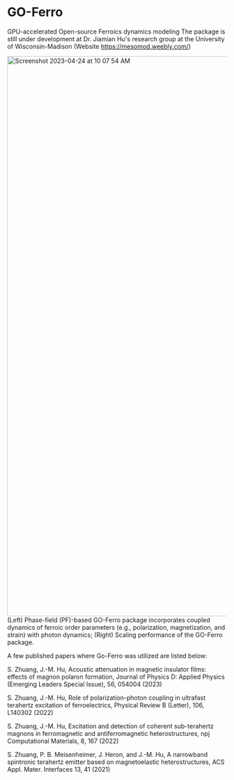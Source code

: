 # GO-Ferro
GPU-accelerated Open-source Ferroics dynamics modeling
The package is still under development at Dr. Jiamian Hu's research group at the University of Wisconsin-Madison (Website https://mesomod.weebly.com/)

<img width="1282" alt="Screenshot 2023-04-24 at 10 07 54 AM" src="https://user-images.githubusercontent.com/61608812/234038299-005d17dd-d73c-4722-8fbb-0f18c04e17f6.png">
(Left) Phase-field (PF)-based GO-Ferro package incorporates coupled dynamics of ferroic order parameters (e.g., polarization, magnetization, and strain) with photon dynamics; (Right) Scaling performance of the GO-Ferro package.

A few published papers where Go-Ferro was utilized are listed below:

S. Zhuang, J.-M. Hu, Acoustic attenuation in magnetic insulator films: effects of magnon polaron formation, Journal of Physics D: Applied Physics (Emerging Leaders Special Issue), 56, 054004 (2023)

S. Zhuang, J.-M. Hu, Role of polarization-photon coupling in ultrafast terahertz excitation of ferroelectrics, Physical Review B (Letter), 106, L140302 (2022)

S. Zhuang, J.-M. Hu, Excitation and detection of coherent sub-terahertz magnons in ferromagnetic and antiferromagnetic heterostructures, npj Computational Materials, 8, 167 (2022)

S. Zhuang, P. B. Meisenheimer, J. Heron, and J.-M. Hu, A narrowband spintronic terahertz emitter based on magnetoelastic heterostructures, ACS Appl. Mater. Interfaces 13, 41 (2021)
